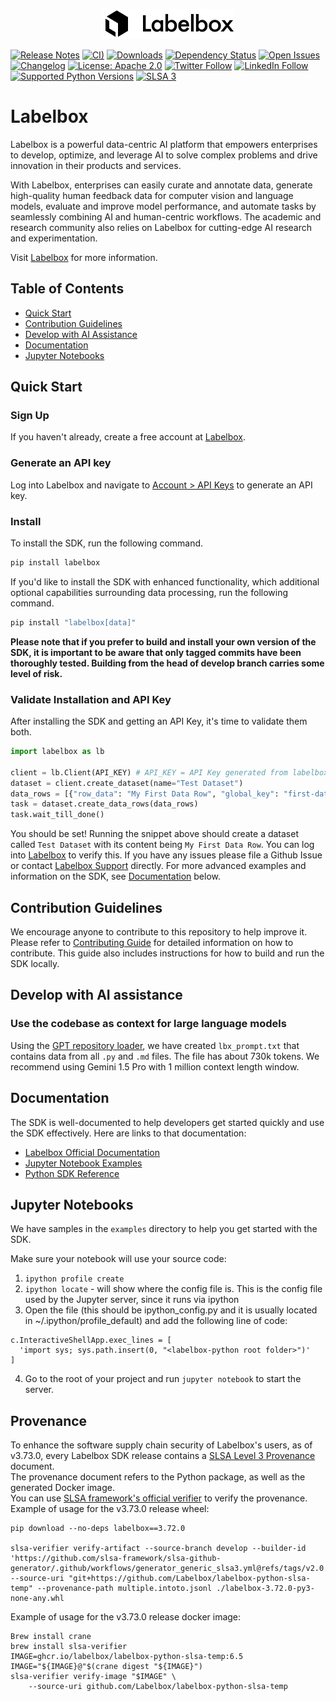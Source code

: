 <p align="center" width="100%">
<img src="./docs/logo-full-black.svg"/>
</p>

[![Release Notes](https://img.shields.io/github/release/labelbox/labelbox-python)](https://github.com/Labelbox/labelbox-python/releases)
[![CI)](https://github.com/Labelbox/labelbox-python/actions/workflows/python-package-develop.yml/badge.svg?branch=develop)](https://github.com/Labelbox/labelbox-python/actions/workflows/python-package-develop.yml)
[![Downloads](https://pepy.tech/badge/labelbox)](https://pepy.tech/project/labelbox)
[![Dependency Status](https://img.shields.io/librariesio/github/labelbox/labelbox-python)](https://libraries.io/github/labelbox/labelbox-python)
[![Open Issues](https://img.shields.io/github/issues-raw/labelbox/labelbox-python)](https://github.com/labelbox/labelbox-python/issues)
[![Changelog](https://img.shields.io/badge/Changelog-Recent%20Updates-blue.svg)](https://docs.labelbox.com/changelog)
[![License: Apache 2.0](https://img.shields.io/badge/License-Apache%202.0-blue.svg)](https://opensource.org/licenses/Apache-2.0)
[![Twitter Follow](https://img.shields.io/twitter/follow/labelbox.svg?style=social&label=Follow)](https://twitter.com/labelbox)
[![LinkedIn Follow](https://img.shields.io/badge/Follow-LinkedIn-blue.svg?style=flat&logo=linkedin)](https://www.linkedin.com/company/labelbox/)
[![Supported Python Versions](https://img.shields.io/pypi/pyversions/labelbox)](https://img.shields.io/pypi/pyversions/labelbox)
[![SLSA 3](https://slsa.dev/images/gh-badge-level3.svg)](https://slsa.dev)

# Labelbox

Labelbox is a powerful data-centric AI platform that empowers enterprises to develop, optimize, and leverage AI to solve complex problems and drive innovation in their products and services.

With Labelbox, enterprises can easily curate and annotate data, generate high-quality human feedback data for computer vision and language models, evaluate and improve model performance, and automate tasks by seamlessly combining AI and human-centric workflows. The academic and research community also relies on Labelbox for cutting-edge AI research and experimentation.

Visit [Labelbox](http://labelbox.com/) for more information.

## Table of Contents
- [Quick Start](#quick-start)
- [Contribution Guidelines](#contribution-guidelines)
- [Develop with AI Assistance](#develop-with-ai-assistance)
- [Documentation](#documentation)
- [Jupyter Notebooks](#jupyter-notebooks)

## Quick Start
   
### Sign Up
If you haven't already, create a free account at [Labelbox](http://app.labelbox.com/).

### Generate an API key
Log into Labelbox and navigate to [Account > API Keys](https://docs.labelbox.com/docs/create-an-api-key) to generate an API key. 

### Install

To install the SDK, run the following command.

```bash
pip install labelbox
```

If you'd like to install the SDK with enhanced functionality, which additional optional capabilities surrounding data processing, run the following command.

```bash
pip install "labelbox[data]"
```

**Please note that if you prefer to build and install your own version of the SDK, it is important to be aware that only tagged commits have been thoroughly tested. Building from the head of develop branch carries some level of risk.**

### Validate Installation and API Key

After installing the SDK and getting an API Key, it's time to validate them both. 

```python
import labelbox as lb

client = lb.Client(API_KEY) # API_KEY = API Key generated from labelbox.com
dataset = client.create_dataset(name="Test Dataset")
data_rows = [{"row_data": "My First Data Row", "global_key": "first-data-row"}]
task = dataset.create_data_rows(data_rows)
task.wait_till_done()
```

You should be set! Running the snippet above should create a dataset called `Test Dataset` with its content being `My First Data Row`. You can log into [Labelbox](http://labelbox.com/) to verify this. If you have any issues please file a Github Issue or contact [Labelbox Support](https://docs.labelbox.com/docs/contacting-customer-support) directly. For more advanced examples and information on the SDK, see [Documentation](#documentation) below.

## Contribution Guidelines
We encourage anyone to contribute to this repository to help improve it. Please refer to [Contributing Guide](CONTRIBUTING.md) for detailed information on how to contribute. This guide also includes instructions for how to build and run the SDK locally.

## Develop with AI assistance
### Use the codebase as context for large language models
Using the [GPT repository loader](https://github.com/mpoon/gpt-repository-loader), we have created `lbx_prompt.txt` that contains data from all `.py` and `.md` files. The file has about 730k tokens. We recommend using Gemini 1.5 Pro with 1 million context length window.

## Documentation
The SDK is well-documented to help developers get started quickly and use the SDK effectively. Here are links to that documentation:

- [Labelbox Official Documentation](https://docs.labelbox.com/docs/overview)
- [Jupyter Notebook Examples](https://github.com/Labelbox/labelbox-python/tree/develop/examples)
- [Python SDK Reference](https://labelbox-python.readthedocs.io/en/latest/)

## Jupyter Notebooks
We have samples in the `examples` directory to help you get started with the SDK.

Make sure your notebook will use your source code:
1. `ipython profile create`
2. `ipython locate` - will show where the config file is. This is the config file used by the Jupyter server, since it runs via ipython
3. Open the file (this should be ipython_config.py and it is usually located in ~/.ipython/profile_default) and add the following line of code: 
```
c.InteractiveShellApp.exec_lines = [
  'import sys; sys.path.insert(0, "<labelbox-python root folder>")'
]
```
4. Go to the root of your project and run `jupyter notebook` to start the server.

## Provenance

To enhance the software supply chain security of Labelbox's users, as of v3.73.0, every Labelbox SDK release contains a [SLSA Level 3 Provenance](https://github.com/slsa-framework/slsa-github-generator/blob/main/internal/builders/generic/README.md) document.  
The provenance document refers to the Python package, as well as the generated Docker image.  
You can use [SLSA framework's official verifier](https://github.com/slsa-framework/slsa-verifier) to verify the provenance.  
Example of usage for the v3.73.0 release wheel:

```
pip download --no-deps labelbox==3.72.0

slsa-verifier verify-artifact --source-branch develop --builder-id 'https://github.com/slsa-framework/slsa-github-generator/.github/workflows/generator_generic_slsa3.yml@refs/tags/v2.0.0' --source-uri "git+https://github.com/Labelbox/labelbox-python-slsa-temp" --provenance-path multiple.intoto.jsonl ./labelbox-3.72.0-py3-none-any.whl
```

Example of usage for the v3.73.0 release docker image:
```
Brew install crane
brew install slsa-verifier
IMAGE=ghcr.io/labelbox/labelbox-python-slsa-temp:6.5
IMAGE="${IMAGE}@"$(crane digest "${IMAGE}")
slsa-verifier verify-image "$IMAGE" \
    --source-uri github.com/Labelbox/labelbox-python-slsa-temp
```
